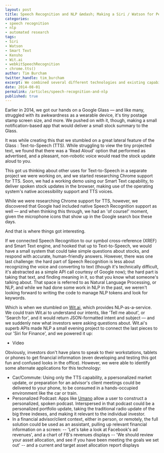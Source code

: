 ```yaml
---
layout: post
title: Speech Recognition and NLP &mdash; Making a Siri / Watson for Personalized Finance
categories: 
- speech recognition
- nlp
- automated research
tags: 
- Siri
- Watson 
- Smart Text
- Kensho
- Wit.ai
- webkitSpeechRecognition
- chrome.tts()
author: Tim Burcham
twitter_handle: tim_burcham
excerpt: We combined several different technologies and existing capabilities to make a voice-driven, human-friendly financial answer engine.
date: 2014-08-01
permalink: /articles/speech-recognition-and-nlp
published: true
---
```


Earlier in 2014, we got our hands on a Google Glass &mdash; and like many, struggled with its awkwardness as a wearable device, it's tiny postage stamp screen size, and more.  We pushed on with it, though, making a small notification-based app that would deliver a small stock summary to the Glass.

It was while creating this that we stumbled on a great lateral feature of the Glass : Text-to-Speech (TTS). While struggling to view the tiny projected text, we found that there was a 'Read Aloud' option that performed as advertised, and a pleasant, non-robotic voice would read the stock update aloud to you.

This got us thinking about other uses for Text-to-Speech in a separate project we were working on, and we started researching Chrome support for TTS.  Soon, we had a working demo using our Smart Text capability, to deliver spoken stock updates in the browser, making use of the operating system's native accessibility support and TTS voices.

While we were researching Chrome support for TTS, however, we discovered that Google had included native Speech Recognition support as well &mdash; and when thinking this through, we had an 'of course!' moment, given the microphone icons that show up in the Google search box these days.

And that is where things got interesting.

If we connected Speech Recognition to our symbol cross-reference (XREF) and Smart Text engine, and hooked that up to Text-to-Speech, we would have a small system that could take simple questions about stocks, and respond with accurate, human-friendly answers.  However, there was one last challenge: the hard part of Speech Recognition is less about recognizing the voice and converting to text (though it's technically difficult, it's abstracted as a simple API call courtesy of Google now); the hard part is taking that text, and finding meaning in it, so that you know what someone's talking about.  That space is referred to as Natural Language Processing, or NLP, and while we had done some work in NLP in the past, we weren't looking forward to writing the code to manage NLP tokens and look for keywords.

Which is when we stumbled on <a href="http://wit.ai">Wit.ai</a>, which provides NLP-as-a-service.  We could train Wit.ai to understand our intents, like 'Tell me about', or 'Search for', and it would return JSON-formatted intent and subject &mdash; and we suddenly new what investors were asking questions about.  Wit.ai's superb APIs made NLP a small evening project to connect the last pieces to our 'Siri for Finance', and we powered it up:

- Video

Obviously, investors don't have plans to speak to their workstations, tablets or phones to get financial information (even developing and testing this got fun and confused looks in the office). However, we were able to identify some alternate applications for this technology:

- Car/Commute: Using only the TTS capability, a ppersonalized market update, or preparation for an advisor's client meetings could be delivered to your phone, to be consumed in a hands-occupied environment like the car or train.
- Personalized Podcast: Apps like <a href="https://umano.me/">Umano</a> allow a user to construct a personalized, spoken podcast.  Interspersed in that podcast could be a personalized portfolio update, taking the traditional radio update of the big three indexes, and making it relevant to the individual investor.
- In a financial advisor/client context, either in person, or remotely, the full solution could be used as an assistant, pulling up relevant financial information on a screen:
-- 'Let's take a look at Facebook's ad revenues', and a chart of FB's revenues displays
-- 'We should review your asset allocation, and see if you have been meeting the goals we set out' -- and a current and target asset allocation report displays



